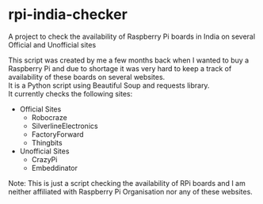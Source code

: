 # rpi-india-checker
A project to check the availability of Raspberry Pi boards in India on several Official and Unofficial sites

This script was created by me a few months back when I wanted to buy a Raspberry Pi and due to shortage it was very hard to keep a track of availability of these boards on several websites.\
It is a Python script using Beautiful Soup and requests library.\
It currently checks the following sites:
- Official Sites
  - Robocraze
  - SilverlineElectronics
  - FactoryForward
  - Thingbits
- Unofficial Sites
  - CrazyPi
  - Embeddinator

Note: This is just a script checking the availability of RPi boards and I am neither affiliated with Raspberry Pi Organisation nor any of these websites.
